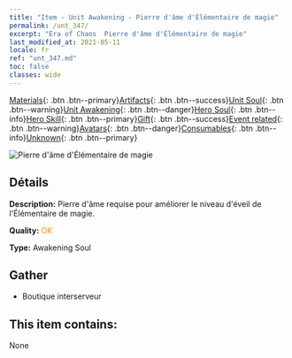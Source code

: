 ```yaml
---
title: "Item - Unit Awakening - Pierre d'âme d'Élémentaire de magie"
permalink: /unt_347/
excerpt: "Era of Chaos  Pierre d'âme d'Élémentaire de magie"
last_modified_at: 2021-05-11
locale: fr
ref: "unt_347.md"
toc: false
classes: wide
---
```

 [Materials](/ItemsFR/){: .btn .btn--primary}[Artifacts](/ItemsFR/Artifacts/){: .btn .btn--success}[Unit Soul](/ItemsFR/UnitSoul/){: .btn .btn--warning}[Unit Awakening](/ItemsFR/UnitAwakening/){: .btn .btn--danger}[Hero Soul](/ItemsFR/HeroSoul/){: .btn .btn--info}[Hero Skill](/ItemsFR/HeroSkill/){: .btn .btn--primary}[Gift](/ItemsFR/Gift/){: .btn .btn--success}[Event related](/ItemsFR/Events/){: .btn .btn--warning}[Avatars](/ItemsFR/Avatars/){: .btn .btn--danger}[Consumables](/ItemsFR/Consumables/){: .btn .btn--info}[Unknown](/ItemsFR/Unknown/){: .btn .btn--primary}

 ![Pierre d'âme d'Élémentaire de magie](/images/u/tia_jingshenyuansu.jpg)

## Détails
 **Description:** Pierre d'âme requise pour améliorer le niveau d'éveil de l'Élémentaire de magie.

 **Quality:** <span style="color: #FF8C00">OK</span>

 **Type:** Awakening Soul

## Gather

*    Boutique interserveur 

## This item contains:

  None

